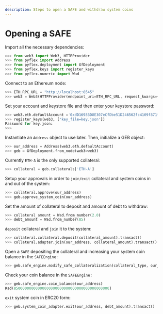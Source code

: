 ```yaml
---
description: Steps to open a SAFE and withdraw system coins
---
```


# Opening a SAFE

Import all the necessary dependencies:

```python
>>> from web3 import Web3, HTTPProvider
>>> from pyflex import Address
>>> from pyflex.deployment import GfDeployment
>>> from pyflex.keys import register_keys
>>> from pyflex.numeric import Wad 
```

Connect to an Ethereum node:

```python
>>> ETH_RPC_URL = "http://localhost:8545"
>>> web3 = Web3(HTTPProvider(endpoint_uri=ETH_RPC_URL, request_kwargs={"timeout": 60}))
```

Set your account and keystore file and then enter your keystore password:

```python
>>> web3.eth.defaultAccount ='0xdD1693BD8E307eCfDbe51D246562fc4109f871f8'
>>> register_keys(web3, ['key_file=key.json'])
Password for key.json: 
>>>
```

Instantiate an `Address` object to use later. Then, initialize a GEB object:

```python
>>> our_address = Address(web3.eth.defaultAccount)
>>> geb = GfDeployment.from_node(web3=web3)
```

Currently `ETH-A` is the only supported collateral:

```python
>>> collateral = geb.collaterals['ETH-A']
```

Setup your approvals in order to `join/exit` collateral and system coins in and out of the system:

```python
>>> collateral.approve(our_address)
>>> geb.approve_system_coin(our_address)
```

Set the amount of collateral to deposit and amount of debt to withdraw:

```python
>>> collateral_amount = Wad.from_number(2.0)
>>> debt_amount = Wad.from_number(85)
```

`deposit` collateral and `join` it to the system:

```python
>>> collateral.collateral.deposit(collateral_amount).transact()
>>> collateral.adapter.join(our_address, collateral_amount).transact()
```

Open a `SAFE` depositing the collateral and increasing your system coin balance in the `SAFEEngine` :

```python
>>> geb.safe_engine.modify_safe_collateralization(collateral_type, our_address, delta_collateral=collateral_amount, delta_debt=debt_amount).transact()
```

Check your coin balance in the `SAFEEngine` :

```python
>>> geb.safe_engine.coin_balance(our_address)
Rad(85000000000000000000000000000000000000000000)
```

`exit` system coin in ERC20 form:

```python
>>> geb.system_coin_adapter.exit(our_address, debt_amount).transact()
```

